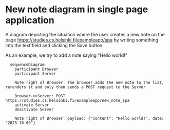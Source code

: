 # New note diagram in single page application

A diagram depicting the situation where the user creates a new note on the page https://studies.cs.helsinki.fi/exampleapp/spa by writing something into the text field and clicking the Save button.

As an example, we try to add a note saying "Hello world!"

```mermaid
  sequenceDiagram
    participant Browser
    participant Server

    Note right of Browser: The browser adds the new note to the list, rerenders it and only then sends a POST request to the Server

    Browser->>Server: POST https://studies.cs.helsinki.fi/exampleapp/new_note_spa
    activate Server
    deactivate Server

    Note right of Browser: payload: {"content": "Hello world!", date: "2023-10-09"}

```
